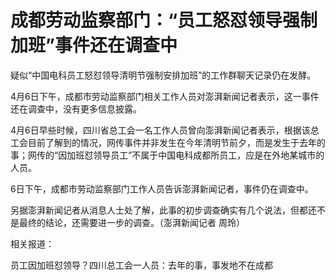 # 成都劳动监察部门：“员工怒怼领导强制加班”事件还在调查中

疑似“中国电科员工怒怼领导清明节强制安排加班”的工作群聊天记录仍在发酵。

4月6日下午，成都市劳动监察部门相关工作人员对澎湃新闻记者表示，这一事件还在调查中，没有更多信息披露。

4月6日早些时候，四川省总工会一名工作人员曾向澎湃新闻记者表示，根据该总工会目前了解到的情况，网传事件并非发生在今年清明节前夕，而是发生于去年的事；网传的“因加班怼领导员工”不属于中国电科成都所员工，应是在外地某城市的人员。

6日下午，成都市劳动监察部门工作人员告诉澎湃新闻记者，事件仍在调查中。

另据澎湃新闻记者从消息人士处了解，此事的初步调查确实有几个说法，但都还不是最终的结论，还需要进一步的调查。（澎湃新闻记者 周玲）

相关报道：

员工因加班怼领导？四川总工会一人员：去年的事，事发地不在成都

